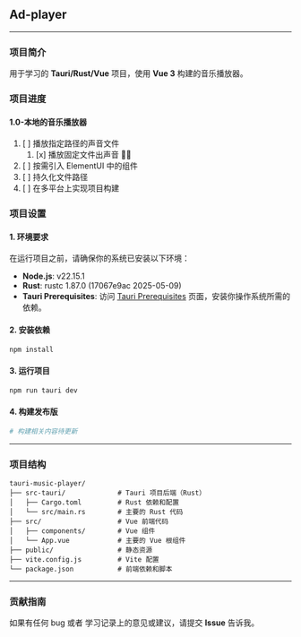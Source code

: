 ## **Ad-player**

-----

### **项目简介**

用于学习的 **Tauri/Rust/Vue** 项目，使用 **Vue 3** 构建的音乐播放器。

### **项目进度**

#### 1.0-本地的音乐播放器
1. [ ] 播放指定路径的声音文件
    1. [x] 播放固定文件出声音 😶‍🌫️ 
2. [ ] 按需引入 ElementUI 中的组件
3. [ ] 持久化文件路径
4. [ ] 在多平台上实现项目构建


### **项目设置**

#### **1. 环境要求**

在运行项目之前，请确保你的系统已安装以下环境：

  * **Node.js**: v22.15.1
  * **Rust**: rustc 1.87.0 (17067e9ac 2025-05-09)
  * **Tauri Prerequisites**: 访问 [Tauri Prerequisites](https://tauri.app/v1/guides/getting-started/prerequisites) 页面，安装你操作系统所需的依赖。

#### **2. 安装依赖**

```bash
npm install
```

#### **3. 运行项目**

```bash
npm run tauri dev
```

#### **4. 构建发布版**

```bash
# 构建相关内容待更新
```
-----

### **项目结构**

```
tauri-music-player/
├── src-tauri/             # Tauri 项目后端（Rust）
│   ├── Cargo.toml         # Rust 依赖和配置
│   └── src/main.rs        # 主要的 Rust 代码
├── src/                   # Vue 前端代码
│   ├── components/        # Vue 组件
│   └── App.vue            # 主要的 Vue 根组件
├── public/                # 静态资源
├── vite.config.js         # Vite 配置
└── package.json           # 前端依赖和脚本
```

-----

### **贡献指南**

如果有任何 bug 或者 学习记录上的意见或建议，请提交 **Issue** 告诉我。
